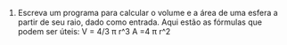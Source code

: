 1. Escreva um programa para calcular o volume e a área de uma esfera a partir de seu raio, dado como entrada. Aqui estão as fórmulas que podem ser úteis:
V =  4/3  π r^3
A =4 π r^2
